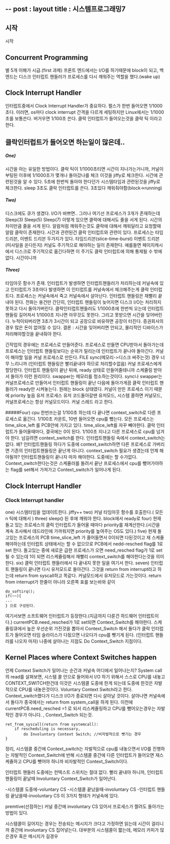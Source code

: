 --
post : layout
title : 시스템프로그래밍7
---
## 시작
시작

## Concurrent Programming
별 5개 이해가 시급.(first 과제)
프론트 엔드에서는 I/O를 하기때문에 block이 되고, 백 엔드는 디스크 인터럽트 핸들러가 프로세스를 다시 깨워주는 역할을 했다.(wake up)

## Clock Interrupt Handler
인터럽트중에서 Clock Interrupt Handler가 중요하다.
펄스가 한번 들어오면 1/1000초다. 이러면, os마다 clock interrupt 간격을 다르게 세팅하지만 Linux에서는 1/1000초를 보통쓴다. 버거우면 1/100초 쓴다.
클락 인터럽트가 들어오는것을 클락 틱 이라고 한다.

## 클락인터럽트가 들어오면 하는일이 많은데..
##### One)
시간을 아는 유일한 방법이다. 클락 틱이 1/1000초티면 시간이 지나가는거니까, 커널이 부팅된 이후에 1/1000초가 몇개나 돌아갔나를 체크 이것을 jiffy로 체크한다. 시간에 관련된것을 알 수 있다. 5초에 한번씩 돌아야 한다던가 시스템타임과 관련된것을 jiffy로 체크한다.
sleep 3초도 클락 인터럽트를 쓴다. 3초있다 깨워줘야함(block->running)
##### Two)
디스크에도 큐가 생겼다. I/O가 바쁘면.. 그러나 여기선 프로세스가 3개가 존재하는데 Sleep(3) Sleep(5) Sleep(7) 이렇게 있으면 클락에 대해서도 줄을 서게 된다. 시간의 차이만큼 줄을 서게 된다. 알람처럼 깨워주는것도 클락에 대해서 깨워달라고 요청할때 알람 클락이 존재한다.
시간과 관련된건 클락 인터럽트와 관련이 있다.
프로세스는 타임 드리븐, 이벤트 드리븐 두가지가 있다.
타임드리븐(slice-time-burst) 이벤트 드리븐(미사일을 쏜다든지)
커널도 주기적으로 해야하는 일이 존재한다. 예를들면 페이지캐시에서 디스크로 주기적으로 옮긴다하면 이 주기도 클락 인터럽트에 의해 통제될 수 밖에 없다. 시간이니까
##### Three)
타임아웃 함수가 존재. 인터럽트가 발생하면 인터럽트핸들러가 처리하는데 커널속에 있고 인터럽트가 3초마다 발생하면 이 인터럽트를 커널속에서 체크해주는게 클락 인터럽트다.
프로세스는 커널속에서 죽고 커널속에서 살아난다. 인터럽트 핸들링은 재빨리 끝내야 된다.
전화는 용건만 간단히, 인터럽트 핸들링이 늦어지면 디스크 I/O는 처리하지못하고 다시 돌아가버린다. 클락인터럽트핸들러도 1/1000초에 한번씩 오는데 인터럽트 핸들링 길어져서 1/1000초 지나면 아무것도 못한다. 그리고 못받으면 시간을 잊어버린다. 누적이되버리면 3초가 3시간이 되고 공장으로 비유하면 공장이 터진다. 증권회사의 경우 많은 돈이 없어질 수 있다.
결론 : 시간을 잊어버리면 안되고, 물리적인 디바이스가 처리해야할것을 끝내줘야 한다. 

긴작업의 경우에는 프로세스로 만들어준다. 프로세스로 만들면 CPU받아서 돌아가는데 프로세스는 인터럽트 핸들링보다는 순위가 밀리는데 인터럽트가 끝나야 돌아간다. 커널이 해야할 일을 커널 프로세스로 만든다. FILE sync(메모리->디스크 써주는것) 경우 너무 느리니까 (인터럽트 핸들링은 빨리끝내야 하므로 처리할수없음) 커널 프로세스에게 할당한다. 인터럽트 핸들링이 끝난 뒤에, ready 상태로 만들어줄테니까 스케쥴링 받아서 돌아가 이런 원리이다. 
swapper는 메모리를 청소하는것이다. sync나 swapper는 커널프로세스로 만들어서 인터럽트 핸들링이 끝난 다음에 돌아가게끔 클락 인터럽트 핸들러가 ready만 시켜놓는다. 원래는 block 상태였다. 커널이 만든 프로세스 이기 때문에 priority 높음
유저 프로세스 유저 코드돌아갈땐 유저모드, 시스템 콜하면 커널모드, 커널프로세스는 항상 커널모드이다. 커널 스레드 라고 한다.

#####Four)
cpu 한번쓰는걸 1/100초 하는데 다 끝나면 context_switch로 다른 프로세스로  옮긴다. 1/100초 카운트, 10번 들어오면 cpu를 뺐는다. 모든 프로세스는 time_slice_left 를 PCB안에 가지고 있다. time_slice_left를 자꾸 빼야한다. 클락 인터럽트가 들어올때마다, 결국에는 0이 된다.  1/100초 지나고 다른 프로세스로 cpu를 넘겨야 한다. 넘길려면 context_switch를 한다. 
인터럽트핸들링 속에서 context_switch는 없다. 왜? 인터럽트핸들링 하다가 도중에 context_switch하면 다른 프로세스로 가버리면 기존의 인터럽트핸들링은 끝난게 아니다. 
context_switch 필요가 생겼는데 언제 해야될까? 인터럽트핸들링이 끝나자 마자 해야한다.
도중에는 할 수가없다. Context_switch한다는것은 스케쥴러를 돌려서 끝난 프로세스에서 cpu를 뺐어가야하는 flag를 set해서 가져가고 Context_switch가 일어나게 된다.

## Clock Interrupt Handler
### Clock Interrupt handler
one)
시스템타임을 업데이트한다. jiffy++
two)
커널 타임아웃 함수를 호출한다.( 모든 n 틱에 대해서 )
three)
sleep() 된 후에 깨워야 한다. block에서 ready로
four)
현재 돌고 있는 프로세스의 클럭 인터럽트가 들어올 때마다 priority를 재계산한다.(시간을 계속 조사해서 데드라인에 가까워지면 priority를 높여주는 OS도 있다.)
five)
현재 돌고있는 프로세스의 PCB time_slice_left 가 줄어들면서 0이되면 다된것이고 재 스케쥴해야하는데 인터럽트 상태에서는 할 수 없으므로 PCB에서 nedd-resched flag를 1로 set 한다.
돌고있는 중에 새로운 급한 프로세스가 오면 need_resched flag가 1로 set될 수 있는데 1이 되면 리스케쥴링해서 재빨리 context_switch를 해야한다는것을 의미한다.
six)
클럭 인터럽트 핸들러에서 다 끝내지 못한 일을 여기서 한다. 
seven)
인터럽트 핸들링이 끝나면 다시 유저모드로 돌아간다. 그것을 return from interrupt라고 하는데 return from syscall하고 똑같다. 커널모드에서 유저모드로 가는것이다.
return from interrupt가 한줄이 아니라 오른쪽 표를 보는바와 같이 
```
do_softirq();
if(~~){
...
} 으로 구성된다.
```
여기서보면 소프트웨어 인터럽트가 등장한다.(지금까지 다룬건 하드웨어 인터럽트이다.)
currentPCB.need_resched가 1로 set되면 Context_Switch를 해야한다. 스케쥴링큐에서 높은 우선순위 가진것을 뽑아서 Context_Switch 해서 돌다가 클락 인터럽트가 들어오면 타임 슬라이스가 다됬으면 나오다가 cpu를 뺏기게 된다. (인터럽트 핸들러를 나오자 마자)
나중에 살아나는 지점도 Do Context_Switch 지점이다. 

## Kernel Places where Context Switches happen
언제 Context Switch가 일어나는 순간과 커널속 어디에서 일어나는지?
System call의 read를 살펴보면, 시스템 콜 안으로 들어와서 I/O 하기 위해서 스스로 CPU를 내놓고 CONTEXT_SWITCH한건데 이것은 시스템콜 도중에 한게 되는데 도중에 한것은 자발적으로 CPU를 내놓은것이다. Voluntary Context Switch라고 한다. 
Context_switch했다가 디스크 I/O가 종료되면 다시 살아날 것이다. 살아나면 커널속에서 돌다가 종국에서는 return from system_call을 하게 된다. 
이전에 currentPCB.need_resched =1 로 되서 리스케쥴링하고 CPU를 뺐어오는경우는 자발적인 경우가 아니다. , Context_Switch 되는것. 
```
ret_from_syscall(return from systemcall):
	if rescheduling is necessary,
    	do Involuntary Context Switch; //비자발적으로 뺏기는 경우
}
```
정리, 시스템콜 중간에 Context_switch는 자발적으로 cpu를 내놓으면서 I/O를 진행하는 자발적인 Context_Switch에 반해 시스템콜 중간에 다른 인터럽트가 들어오면 재스케쥴하고 CPU를 뺏어야 하니까 비자발적인 Context_Switch이다.

인터럽트 핸들러 도중에는 컨텍스트 스위치는 절대 없다. 빨리 끝내야 하니까, 인터럽트 핸들링이 끝날때 Involuntary Context_Switch가 일어난다. 

-시스템콜 도중에-voluntary CS
-시스템콜 끝났을때-involuntary CS
-인터럽트 핸들링 끝났을때-involuntary CS
이 3가지 형태가 커널속에 있다.

premtive(선점하는) 커널 중간에 involuntary CS 있어서 프로세스가 짤려도 돌아가는 방법이 있다.

시스템콜이 길어지는 경우는 전송되는 메시지가 크다고 가정하면 읽는데 시간이 걸리니까 중간에 involuntary CS 집어넣는다. 대부분의 시스템콜이 짧는데, 메모리 카피가 많은경우 혹은 메시지가 길경우 